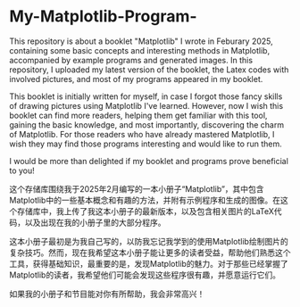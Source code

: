 # My-Matplotlib-Program-

This repository is about a booklet "Matplotlib" I wrote in Feburary 2025, containing some basic concepts and interesting methods in Matplotlib, accompanied by example programs and generated images. In this repository, I uploaded my latest version of the booklet, the Latex codes with involved pictures, and most of my programs appeared in my booklet.

This booklet is initially written for myself, in case I forgot those fancy skills of drawing pictures using Matplotlib I've learned. However, now I wish this booklet can find more readers, helping them get familiar with this tool, gaining the basic knowledge, and most importantly, discovering the charm of Matplotlib. For those readers who have already mastered Matplotlib, I wish they may find those programs interesting and would like to run them.

I would be more than delighted if my booklet and programs prove beneficial to you!

这个存储库围绕我于2025年2月编写的一本小册子“Matplotlib”，其中包含Matplotlib中的一些基本概念和有趣的方法，并附有示例程序和生成的图像。在这个存储库中，我上传了我这本小册子的最新版本，以及包含相关图片的LaTeX代码，以及出现在我的小册子里的大部分程序。

这本小册子最初是为我自己写的，以防我忘记我学到的使用Matplotlib绘制图片的复杂技巧。然而，现在我希望这本小册子能让更多的读者受益，帮助他们熟悉这个工具，获得基础知识，最重要的是，发现Matplotlib的魅力。对于那些已经掌握了Matplotlib的读者，我希望他们可能会发现这些程序很有趣，并愿意运行它们。

如果我的小册子和节目能对你有所帮助，我会非常高兴！
